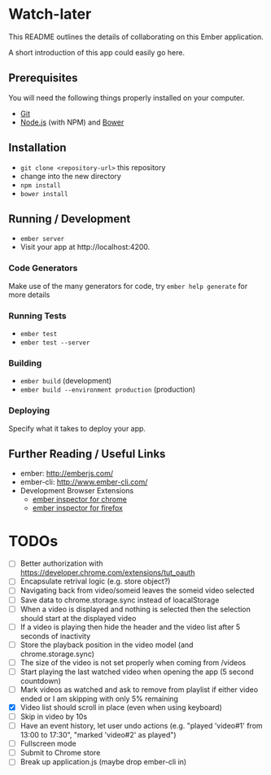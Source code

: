 # Watch-later

This README outlines the details of collaborating on this Ember application.

A short introduction of this app could easily go here.

## Prerequisites

You will need the following things properly installed on your computer.

* [Git](http://git-scm.com/)
* [Node.js](http://nodejs.org/) (with NPM) and [Bower](http://bower.io/)

## Installation

* `git clone <repository-url>` this repository
* change into the new directory
* `npm install`
* `bower install`

## Running / Development

* `ember server`
* Visit your app at http://localhost:4200.

### Code Generators

Make use of the many generators for code, try `ember help generate` for more details

### Running Tests

* `ember test`
* `ember test --server`

### Building

* `ember build` (development)
* `ember build --environment production` (production)

### Deploying

Specify what it takes to deploy your app.

## Further Reading / Useful Links

* ember: http://emberjs.com/
* ember-cli: http://www.ember-cli.com/
* Development Browser Extensions
  * [ember inspector for chrome](https://chrome.google.com/webstore/detail/ember-inspector/bmdblncegkenkacieihfhpjfppoconhi)
  * [ember inspector for firefox](https://addons.mozilla.org/en-US/firefox/addon/ember-inspector/)

# TODOs
  * [ ] Better authorization with https://developer.chrome.com/extensions/tut_oauth
  * [ ] Encapsulate retrival logic (e.g. store object?)
  * [ ] Navigating back from video/someid leaves the someid video selected
  * [ ] Save data to chrome.storage.sync instead of loacalStorage
  * [ ] When a video is displayed and nothing is selected then the selection should start at the displayed video
  * [ ] If a video is playing then hide the header and the video list after 5 seconds of inactivity
  * [ ] Store the playback position in the video model (and chrome.storage.sync)
  * [ ] The size of the video is not set properly when coming from /videos
  * [ ] Start playing the last watched video when opening the app (5 second countdown)
  * [ ] Mark videos as watched and ask to remove from playlist if either video ended or I am skipping with only 5% remaining
  * [x] Video list should scroll in place (even when using keyboard)
  * [ ] Skip in video by 10s
  * [ ] Have an event history, let user undo actions (e.g. "played 'video#1' from 13:00 to 17:30", "marked 'video#2' as played")
  * [ ] Fullscreen mode
  * [ ] Submit to Chrome store
  * [ ] Break up application.js (maybe drop ember-cli in)
